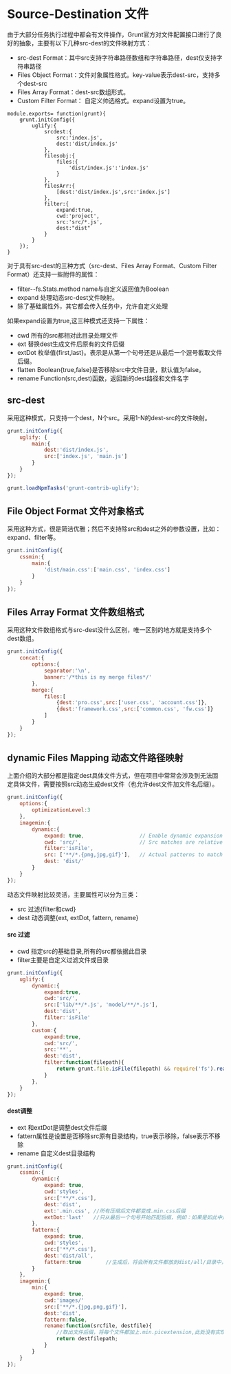 # Source-Destination 文件

由于大部分任务执行过程中都会有文件操作，Grunt官方对文件配置接口进行了良好的抽象，主要有以下几种src-dest的文件映射方式：
+ src-dest Format：其中src支持字符串路径数组和字符串路径，dest仅支持字符串路径
+ Files Object Format：文件对象属性格式。key-value表示dest-src，支持多个dest-src
+ Files Array Format：dest-src数组形式。
+ Custom Filter Format： 自定义帅选格式。expand设置为true。


```
module.exports= function(grunt){
	grunt.initConfig({
		uglify:{
			srcdest:{
				src:'index.js',
				dest:'dist/index.js'
			},
			filesobj:{
				files:{
					'dist/index.js':'index.js'
				}
			},
			filesArr:{
				[dest:'dist/index.js',src:'index.js']
			},
			filter:{
				expand:true,
				cwd:'project',
				src:'src/*.js',
				dest:"dist"
			}
		}
	});
}
```

对于具有src-dest的三种方式（src-dest、Files Array Format、Custom Filter Format）还支持一些附件的属性：
+ filter--fs.Stats.method name与自定义返回值为Boolean
+ expand 处理动态src-dest文件映射。
+ 除了基础属性外，其它都会传入任务中，允许自定义处理


如果expand设置为true,这三种模式还支持一下属性：
+ cwd 所有的src都相对此目录处理文件
+ ext 替换dest生成文件后原有的文件后缀
+ extDot 枚举值{first,last}。表示是从第一个句号还是从最后一个逗号截取文件后缀。
+ flatten Boolean{true,false}是否移除src中文件目录，默认值为false。
+ rename Function(src,dest)函数，返回新的dest路径和文件名字



## src-dest 

采用这种模式，只支持一个dest，N个src。采用1-N的dest-src的文件映射。

```javascript
grunt.initConfig({
	uglify: {
		main:{
			dest:'dist/index.js',
			src:['index.js', 'main.js']
		}
	}
});

grunt.loadNpmTasks('grunt-contrib-uglify');

```

## File Object Format 文件对象格式

采用这种方式，很是简洁优雅；然后不支持除src和dest之外的参数设置，比如：expand、filter等。

```javascript
grunt.initConfig({
	cssmin:{
		main:{
			'dist/main.css':['main.css', 'index.css']
		}
	}
});

```

## Files Array Format 文件数组格式

采用这种文件数组格式与src-dest没什么区别，唯一区别的地方就是支持多个dest数组。

```javascript
grunt.initConfig({
	concat:{
		options:{
			separator:'\n',
			banner:'/*this is my merge files*/'
		},
		merge:{
			files:[
				{dest:'pro.css',src:['user.css', 'account.css']},
				{dest:'framework.css',src:['common.css', 'fw.css']}
			]
		}
	}
});

```

## dynamic Files Mapping 动态文件路径映射

上面介绍的大部分都是指定dest具体文件方式，但在项目中常常会涉及到无法固定具体文件，需要按照src动态生成dest文件（也允许dest文件加文件名后缀）。

```javascript
grunt.initConfig({
	options:{
		optimizationLevel:3
	},
	imagemin:{
		dynamic:{
			expand: true,                  // Enable dynamic expansion 
			cwd: 'src/',                   // Src matches are relative to this path
			filter:'isFile', 
			src: ['**/*.{png,jpg,gif}'],   // Actual patterns to match 
			dest: 'dist/'
		}
	}
});
```


动态文件映射比较灵活，主要属性可以分为三类：
+ src 过滤{filter和cwd}
+ dest 动态调整{ext, extDot, fattern, rename}

#### src 过滤

+ cwd 指定src的基础目录,所有的src都依据此目录
+ filter主要是自定义过滤文件或目录

```javascript
grunt.initConfig({
	uglify:{
		dynamic:{
			expand:true,
			cwd:'src/',
			src:['lib/**/*.js', 'model/**/*.js'],
			dest:'dist',
			filter:'isFile'
		},
		custom:{
			expand:true,
			cwd:'src/',
			src:'**',
			dest:'dist',
			filter:function(filepath){
				return grunt.file.isFile(filepath) && require('fs').readdirSync(filepath).length === 0;
			}
		},
	}
});


```


#### dest调整

+ ext 和extDot是调整dest文件后缀
+ fattern属性是设置是否移除src原有目录结构，true表示移除，false表示不移除
+ rename 自定义dest目录结构


```javascript
grunt.initConfig({
	cssmin:{
		dynamic:{
			expand: true,
			cwd:'styles',
			src:['**/*.css'],
			dest:'dist',
			ext:'.min.css', //所有压缩后文件都变成.min.css后缀
			extDot:'last'	//只从最后一个句号开始匹配后缀，例如：如果是如此中是.min.css后缀，那么执行后将会变成.min.min.css文件
		},
		fattern:{
			expand: true,
			cwd:'styles',
			src:['**/*.css'],
			dest:'dist/all',
			fattern:true		//生成后，将会所有文件都放到dist/all/目录中，原有的目录结构丢失
		}
	},
	imagemin:{
		min:{
			expand: true,
			cwd:'images/'
			src:['**/*.{jpg,png,gif}'],
			dest:'dist',
			fattern:false,
			rename:function(srcfile, destfile){
				//取出文件后缀，将每个文件都加上.min.picextension,此处没有实现功能，需要自己去用node实现
				return destfilepath;
			}
		}
	}
});

```


